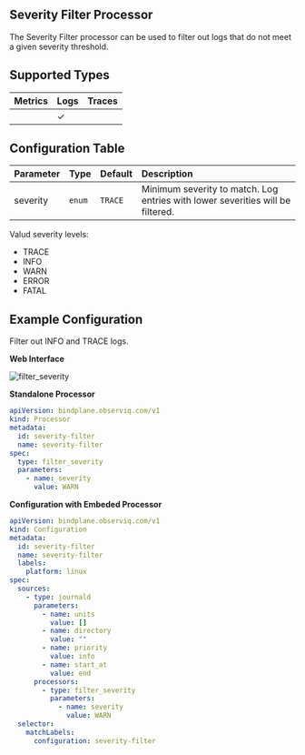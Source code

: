 ## Severity Filter Processor

The Severity Filter processor can be used to filter out logs that do not meet a given severity threshold.

## Supported Types

| Metrics | Logs | Traces |
| :--- | :--- | :--- |
|  | ✓ |  |

## Configuration Table

| Parameter  | Type    | Default  | Description |
| :---       | :---    | :---     | :--- |
| severity   | `enum`  | `TRACE` | Minimum severity to match. Log entries with lower severities will be filtered. |

Valud severity levels:
- TRACE
- INFO
- WARN
- ERROR
- FATAL

## Example Configuration

Filter out INFO and TRACE logs.

**Web Interface**

![filter_severity](https://storage.googleapis.com/bindplane-op-doc-images/resources/processor-types/filter_severity.png)

**Standalone Processor**

```yaml
apiVersion: bindplane.observiq.com/v1
kind: Processor
metadata:
  id: severity-filter
  name: severity-filter
spec:
  type: filter_severity
  parameters:
    - name: severity
      value: WARN
```

**Configuration with Embeded Processor**

```yaml
apiVersion: bindplane.observiq.com/v1
kind: Configuration
metadata:
  id: severity-filter
  name: severity-filter
  labels:
    platform: linux
spec:
  sources:
    - type: journald
      parameters:
        - name: units
          value: []
        - name: directory
          value: ""
        - name: priority
          value: info
        - name: start_at
          value: end
      processors:
        - type: filter_severity
          parameters:
            - name: severity
              value: WARN
  selector:
    matchLabels:
      configuration: severity-filter
```
